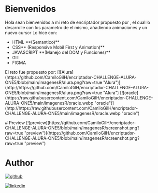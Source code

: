 # Bienvenidos
<p>
Hola sean bienvenidos a mi reto de encriptador propuesto por , el cual lo desarrolle con los parametro de el mismo, añadiendo animaciones y un nuevo cursor Lo hice con:
</p>
<ul>
<li>HTML **(Semantico)**</li>
<li>CSS** (Responsive Mobil First y Animation)**</li>
<li> JAVASCRIPT **(Manejo del DOM y Funciones)**</li>
<li> GIT</li>
<li> FIGMA</li>
</ul>
 <p>
 El reto fue propuesto por:
 [![Alura](https://github.com/CamiloGilH/encriptador-CHALLENGE-ALURA-ONE5/blob/main/imagenesR/alura.png?raw=true "Alura")](http://https://github.com/CamiloGilH/encriptador-CHALLENGE-ALURA-ONE5/blob/main/imagenesR/alura.png?raw=true "Alura")
 [![oracle](https://raw.githubusercontent.com/CamiloGilH/encriptador-CHALLENGE-ALURA-ONE5/main/imagenesR/oracle.webp "oracle")](http://https://raw.githubusercontent.com/CamiloGilH/encriptador-CHALLENGE-ALURA-ONE5/main/imagenesR/oracle.webp "oracle") 
 </p>
# Preview
[![preview](https://github.com/CamiloGilH/encriptador-CHALLENGE-ALURA-ONE5/blob/main/imagenesR/screenshot.png?raw=true "preview")](https://github.com/CamiloGilH/encriptador-CHALLENGE-ALURA-ONE5/blob/main/imagenesR/screenshot.png?raw=true "preview")

# Author
[![github](https://github.com/CamiloGilH "github")](https://github.com/CamiloGilH/encriptador-CHALLENGE-ALURA-ONE5/blob/main/imagenesR/github.png?raw=true "github")

[![linkedin](https://www.linkedin.com/in/camilo-gil-56a3ba23b/ "linkedin")](https://github.com/CamiloGilH/encriptador-CHALLENGE-ALURA-ONE5/blob/main/imagenesR/linkedin.png?raw=true "linkedin")
